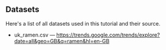 ## Datasets

Here's a list of all datasets used in this tutorial and their source.

- uk_ramen.csv — https://trends.google.com/trends/explore?date=all&geo=GB&q=ramen&hl=en-GB
